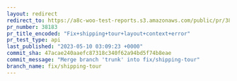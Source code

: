 ```yaml
---
layout: redirect
redirect_to: https://a8c-woo-test-reports.s3.amazonaws.com/public/pr/38183/api/index.html
pr_number: 38183
pr_title_encoded: "Fix+shipping+tour+layout+context+error"
pr_test_type: api
last_published: "2023-05-10 03:09:23 +0000"
commit_sha: 47acae240aaefc87318c340f62a94bd5f74b8eae
commit_message: "Merge branch 'trunk' into fix/shipping-tour"
branch_name: fix/shipping-tour
---
```

